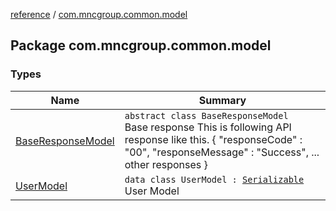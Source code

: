 [reference](../index.md) / [com.mncgroup.common.model](./index.md)

## Package com.mncgroup.common.model

### Types

| Name | Summary |
|---|---|
| [BaseResponseModel](-base-response-model/index.md) | `abstract class BaseResponseModel`<br>Base response This is following API response like this. {     "responseCode" : "00",     "responseMessage" : "Success",     ... other responses } |
| [UserModel](-user-model/index.md) | `data class UserModel : `[`Serializable`](https://docs.oracle.com/javase/6/docs/api/java/io/Serializable.html)<br>User Model |
